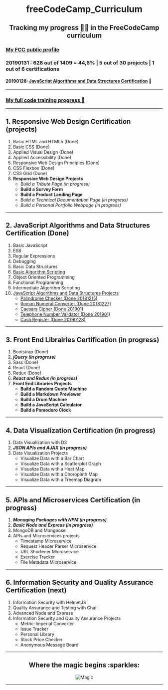 <h1 align="center">freeCodeCamp_Curriculum</h1>
<h2 align="center">Tracking my progress 👸🏻 in the FreeCodeCamp curriculum</h2>

<h3><a href="https://www.freecodecamp.org/codingk8">My FCC public profile</a></h3>
<h3>20190131 : 628 out of 1409 = 44,6% | 5 out of 30 projects | 1 out of 6 certifications</h3>

#### 20190128: [JavaScript Algorithms and Data Structures Certification](https://www.freecodecamp.org/certification/codingk8/javascript-algorithms-and-data-structures) 🏅

***

### [My full code training progress :eyes:](https://github.com/codingk8/codeTraining_tracking_Recap)

***

## **1. Responsive Web Design Certification (projects)**
1. Basic HTML and HTML5 (Done)
2. Basic CSS (Done)
3. Applied Visual Design (Done)
4. Applied Accessibility (Done)
5. Responsive Web Design Principles (Done)
6. CSS Flexbox (Done)
7. CSS Grid (Done)
8. **Responsive Web Design Projects**
   * _Build a Tribute Page (in progress)_
   * **Build a Survey Form**
   * **Build a Product Landing Page**
   * _Build a Technical Documentation Page (in progress)_
   * _Build a Personal Portfolio Webpage (in progress)_

***

## 2. JavaScript Algorithms and Data Structures Certification (Done)
1. Basic JavaScript
2. ES6
3. Regular Expressions
4. Debugging
5. Basic Data Structures
6. [Basic Algorithm Scripting](https://github.com/codingk8/freeCodeCamp_Curriculum/blob/master/FCC26_basic_algorithm_scripting.md)
7. Object Oriented Programming
8. Functional Programming
9. Intermediate Algorithm Scripting
10. [JavaScript Algorithms and Data Structures Projects](https://github.com/codingk8/freeCodeCamp_Curriculum/blob/master/FCC2_projects.md)
    * [Palindrome Checker (Done 20181215)](https://github.com/codingk8/freeCodeCamp_Curriculum/blob/master/fcc2_pro1_palindrome.js)
    * [Roman Numeral Converter (Done 20181227)](https://github.com/codingk8/freeCodeCamp_Curriculum/blob/master/fcc2_pro2_roman_converter.js)
    * [Caesars Cipher (Done 201901)](https://github.com/codingk8/freeCodeCamp_Curriculum/blob/master/fcc2_pro3_caesars_cipher.js)
    * [Telephone Number Validator (Done 201901)](https://github.com/codingk8/freeCodeCamp_Curriculum/blob/master/fcc2_pro4_telephone_number_validator.js)
    * [Cash Register (Done 20190128)](https://github.com/codingk8/freeCodeCamp_Curriculum/blob/master/fcc2_pro5_cash_register.js)

***

## **3. Front End Librairies Certification (in progress)**
1. Bootstrap (Done)
2. _**jQuery (in progress)**_
3. Sass (Done)
4. React (Done)
5. Redux (Done)
6. _**React and Redux (in progress)**_
7. **Front End Libraries Projects**
   * **Build a Random Quote Machine**
   * **Build a Markdown Previewer**
   * **Build a Drum Machine**
   * **Build a JavaScript Calculator**
   * **Build a Pomodoro Clock**

***

## 4. Data Visualization Certification (in progress)
1. Data Visualization with D3
2. _**JSON APIs and AJAX (in progress)**_
3. Data Visualization Projects
   * Visualize Data with a Bar Chart
   * Visualize Data with a Scatterplot Graph
   * Visualize Data with a Heat Map
   * Visualize Data with a Choropleth Map
   * Visualize Data with a Treemap Diagram

***

## 5. APIs and Microservices Certification (in progress)
1. _**Managing Packages with NPM (in progress)**_
2. _**Basic Node and Express (in progress)**_
3. MongoDB and Mongoose
4. APIs and Microservices projects
   * Timestamp Microservice
   * Request Header Parser Microservice
   * URL Shortener Microservice
   * Exercise Tracker
   * File Metadata Microservice

***

## 6. Information Security and Quality Assurance Certification (next)
1. Information Security with HelmetJS
2. Quality Assurance and Testing with Chai
3. Advanced Node and Express
4. Information Security and Quality Assurance Projects
   * Metric-Imperial Converter
   * Issue Tracker
   * Personal Library
   * Stock Price Checker
   * Anonymous Message Board
   
***

<h2 align="center">Where the magic begins :sparkles:</h2>
<p align="center"><img src="https://media.giphy.com/media/P5ow2yhkqzkuA/giphy.gif" alt="Magic"/></p>
  
***
